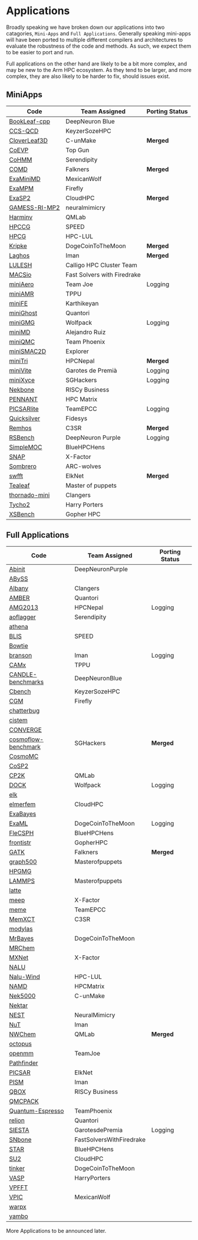 # Applications

Broadly speaking we have broken down our applications into two catagories, `Mini-Apps` and `Full Applications`.
Generally speaking mini-apps will have been ported to multiple different compilers and architectures to evaluate the robustness of the code and methods.
As such, we expect them to be easier to port and run.

Full applications on the other hand are likely to be a bit more complex, and may be new to the Arm HPC ecosystem.
As they tend to be larger, and more complex, they are also likely to be harder to fix, should issues exist.

## MiniApps

| Code                                              | Team Assigned                 | Porting Status |
|---------------------------------------------------|-------------------------------|----------------|
| [BookLeaf-cpp](MiniApps/BookLeaf-cpp/README.md)   | DeepNeuron Blue               |                |
| [CCS-QCD](MiniApps/ccs-qcd/README.md)             | KeyzerSozeHPC                 |                |
| [CloverLeaf3D](MiniApps/CloverLeaf3D/README.md)   | C-unMake                      | **Merged**     |
| [CoEVP](MiniApps/CoEVP/README.md)                 | Top Gun                       |                |
| [CoHMM](MiniApps/CoHMM/README.md)                 | Serendipity                   |                |
| [COMD](MiniApps/comd/README.md)                   | Falkners                      | **Merged**     |
| [ExaMiniMD](MiniApps/ExaMiniMD/README.md)         | MexicanWolf                   |                |
| [ExaMPM](MiniApps/ExaMPM/README.md)               | Firefly                       |                |
| [ExaSP2](MiniApps/ExaSP2/README.md)               | CloudHPC                      | **Merged**     |
| [GAMESS-RI-MP2](MiniApps/GAMESS-RI-MP2/README.md) | neuralmimicry                 |                |
| [Harminv](MiniApps/harminv/README.md)             | QMLab                         |                |
| [HPCCG](MiniApps/HPCCG/README.md)                 | SPEED                         |                |
| [HPCG](MiniApps/HPCG/README.md)                   | HPC-LUL                       |                |
| [Kripke](MiniApps/kripke/README.md)               | DogeCoinToTheMoon             | **Merged**     |
| [Laghos](MiniApps/laghos/README.md)               | Iman                          | **Merged**     |
| [LULESH](MiniApps/LULESH/README.md)               | Calligo HPC Cluster Team      |                |
| [MACSio](MiniApps/MACSio/README.md)               | Fast Solvers with Firedrake   |                |
| [miniAero](MiniApps/miniAero/README.md)           | Team Joe                      | Logging        |
| [miniAMR](MiniApps/miniAMR/README.md)             | TPPU                          |                |
| [miniFE](MiniApps/miniFE/README.md)               | Karthikeyan                   |                |
| [miniGhost](MiniApps/miniGhost/README.md)         | Quantori                      |                |
| [miniGMG](Applications/minigmg/README.md)         | Wolfpack                      | Logging        |
| [miniMD](MiniApps/miniMD/README.md)               | Alejandro Ruiz                |                |
| [miniQMC](MiniApps/miniQMC/README.md)             | Team Phoenix                  |                |
| [miniSMAC2D](MiniApps/miniSMAC2D/README.md)       | Explorer                      |                |
| [miniTri](MiniApps/miniTri/README.md)             | HPCNepal                      | **Merged**     |
| [miniVite](MiniApps/miniVite/README.md)           | Garotes de Premià             | Logging        |
| [miniXyce](MiniApps/miniXyce/README.md)           | SGHackers                     | Logging        |
| [Nekbone](MiniApps/nekbone/README.md)             | RISCy Business                |                |
| [PENNANT](MiniApps/PENNANT/README.md)             | HPC Matrix                    |                |
| [PICSARlite](MiniApps/PICSARlite/README.md)       | TeamEPCC                      | Logging        |
| [Quicksilver](MiniApps/Quicksilver/README.md)     | Fidesys                       |                |
| [Remhos](MiniApps/Remhos/README.md)               | C3SR                          | **Merged**     |
| [RSBench](MiniApps/RSBench/README.md)             | DeepNeuron Purple             | Logging        |
| [SimpleMOC](MiniApps/SimpleMOC/README.md)         | BlueHPCHens                   |                |
| [SNAP](MiniApps/SNAP/README.md)                   | X-Factor                      |                |
| [Sombrero](MiniApps/sombrero/README.md)           | ARC-wolves                    |                |
| [swfft](MiniApps/swfft/README.md)                 | ElkNet                        | **Merged**     |
| [Tealeaf](MiniApps/Tealeaf/README.md)             | Master of puppets             |                |
| [thornado-mini](MiniApps/thornado-mini/README.md) | Clangers                      |                |
| [Tycho2](MiniApps/tycho2/README.md)               | Harry Porters                 |                |
| [XSBench](MiniApps/XSBench/README.md)             | Gopher HPC                    |                |



## Full Applications

| Code                                                              | Team Assigned    | Porting Status |
|-------------------------------------------------------------------|------------------|----------------|
| [Abinit](Applications/abinit/README.md)                           | DeepNeuronPurple |                |
| [ABySS](Applications/abyss/README.md)                             |                  |                |
| [Albany](Applications/albany/README.md)                           | Clangers         |                |
| [AMBER](Applications/amber/README.md)                             | Quantori         |                |
| [AMG2013](Applications/amg2013/README.md)                         | HPCNepal         |  Logging       |
| [aoflagger](Applications/aoflagger/README.md)                     | Serendipity      |                |
| [athena](Applications/athena/README.md)                           |                  |                |
| [BLIS](Applications/blis/README.md)                               | SPEED            |                |
| [Bowtie](Applications/bowtie/README.md)                           |                  |                |
| [branson](Applications/branson/README.md)                         | Iman             |  Logging       |
| [CAMx](Applications/camx/README.md)                               | TPPU             |                |
| [CANDLE-benchmarks](Applications/candle-benchmarks/README.md)     | DeepNeuronBlue   |                |
| [Cbench](Applications/cbench/README.md)                           | KeyzerSozeHPC    |                |
| [CGM](Applications/cgm/README.md)                                 | Firefly          |                |
| [chatterbug](Applications/chatterbug/README.md)                   |                  |                |
| [cistem](Applications/cistem/README.md)                           |                  |                |
| [CONVERGE](Applications/converge/README.md)                       |                  |                |
| [cosmoflow-benchmark](Applications/cosmoflow-benchmark/README.md) | SGHackers        | **Merged**     |
| [CosmoMC](Applications/cosmomc/README.md)                         |                  |                |
| [CoSP2](Applications/cosp2/README.md)                             |                  |                |
| [CP2K](Applications/cp2k/README.md)                               | QMLab            |                |
| [DOCK](Applications/dock/README.md)                               | Wolfpack         |  Logging       |
| [elk](Applications/elk/README.md)                                 |                  |                |
| [elmerfem](Applications/elmerfem/README.md)                       | CloudHPC         |                |
| [ExaBayes](Applications/exabayes/README.md)                       |                  |                |
| [ExaML](Applications/examl/README.md)                             | DogeCoinToTheMoon|  Logging       |
| [FleCSPH](Applications/flecsph/README.md)                         | BlueHPCHens      |                |
| [frontistr](Applications/frontistr/README.md)                     | GopherHPC        |                |
| [GATK](Applications/gatk/README.md)                               | Falkners         | **Merged**     |
| [graph500](Applications/graph500/README.md)                       | Masterofpuppets  |                |
| [HPGMG](Applications/hpgmg/README.md)                             |                  |                |
| [LAMMPS](Applications/lammps/README.md)                           | Masterofpuppets  |                |
| [latte](Applications/latte/README.md)                             |                  |                |
| [meep](Applications/meep/README.md)                               | X-Factor         |                |
| [meme](Applications/meme/README.md)                               | TeamEPCC         |                |
| [MemXCT](Applications/memxct/README.md)                           | C3SR             |                |
| [modylas](Applications/modylas/README.md)                         |                  |                |
| [MrBayes](Applications/mrbayes/README.md)                         |DogeCoinToTheMoon |                |
| [MRChem](Applications/mrchem/README.md)                           |                  |                |
| [MXNet](Applications/mxnet/README.md)                             | X-Factor         |                |
| [NALU](Applications/nalu/README.md)                               |                  |                |
| [Nalu-Wind](Applications/nalu-wind/README.md)                     | HPC-LUL          |                |
| [NAMD](Applications/namd/README.md)                               | HPCMatrix        |                |
| [Nek5000](Applications/nek5000/README.md)                         | C-unMake         |                |
| [Nektar](Applications/nektar/README.md)                           |                  |                |
| [NEST](Applications/nest/README.md)                               | NeuralMimicry    |                |
| [NuT](Applications/nut/README.md)                                 | Iman             |                |
| [NWChem](Applications/nwchem/README.md)                           | QMLab            | **Merged**     |
| [octopus](Applications/octopus/README.md)                         |                  |                |
| [openmm](Applications/openmm/README.md)                           | TeamJoe          |                |
| [Pathfinder](Applications/pathfinder/README.md)                   |                  |                |
| [PICSAR](Applications/picsar/README.md)                           | ElkNet           |                |
| [PISM](Applications/pism/README.md)                               | Iman             |                |
| [QBOX](Applications/qbox/README.md)                               | RISCy Business   |                |
| [QMCPACK](Applications/qmcpack/README.md)                         |                  |                |
| [Quantum-Espresso](Applications/quantum-espresso/README.md)       | TeamPhoenix      |                |
| [relion](Applications/relion/README.md)                           | Quantori         |                |
| [SIESTA](Applications/siesta/README.md)                           | GarotesdePremia  | Logging        |
| [SNbone](Applications/snbone/README.md)                           | FastSolversWithFiredrake|                |
| [STAR](Applications/star/README.md)                               | BlueHPCHens      |                |
| [SU2](Applications/su2/README.md)                                 | CloudHPC         |                |
| [tinker](Applications/tinker/README.md)                           | DogeCoinToTheMoon |                |
| [VASP](Applications/vasp/README.md)                               | HarryPorters     |                |
| [VPFFT](Applications/vpfft/README.md)                             |                  |                |
| [VPIC](Applications/vpic/README.md)                               | MexicanWolf      |                |
| [warpx](Applications/warpx/README.md)                             |                  |                |
| [yambo](Applications/yambo/README.md)                             |                  |                |

More Applications to be announced later.
